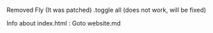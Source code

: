 Removed Fly (It was patched)
.toggle all (does not work, will be fixed)


Info about index.html : Goto website.md
